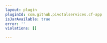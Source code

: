 ```yaml
---
layout: plugin
pluginId: com.github.pivotalservices.cf-app
isJarAvailable: true
error: ''
violations: []

---
```

